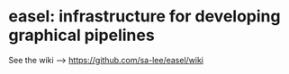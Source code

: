 # easel: infrastructure for developing graphical pipelines  

See the wiki --> https://github.com/sa-lee/easel/wiki
